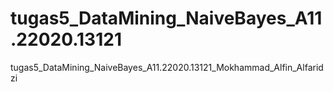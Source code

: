 # tugas5_DataMining_NaiveBayes_A11.22020.13121
tugas5_DataMining_NaiveBayes_A11.22020.13121_Mokhammad_Alfin_Alfaridzi
